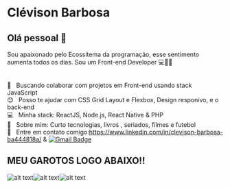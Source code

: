 # Clévison Barbosa

## Olá pessoal 👋

Sou apaixonado pelo Ecossitema da programação, esse sentimento aumenta todos os dias.
Sou um Front-end Developer :computer::rocket::purple_heart:

 <br/> :purple_heart: &nbsp; Buscando colaborar com projetos em Front-end usando stack JavaScript
 <br/> :blush: &nbsp; Posso te ajudar com CSS Grid Layout e Flexbox, Design responivo, e o back-end
 <br/> :computer: &nbsp; Minha stack: ReactJS, Node.js, React Native & PHP
 <br/> 💬  &nbsp; Sobre mim: Curto tecnologias, livros , seriados, filmes e futebol
 <br/> :email: &nbsp; Entre em contato comigo:https://www.linkedin.com/in/clevison-barbosa-ba444818a/ & 
 [![Gmail Badge](https://img.shields.io/badge/-barbosaclevison@gmail.com-c14438?style=flat-square&logo=Gmail&logoColor=white&link=mailto:barbosaclevison@gmail.com)](mailto:barbosaclevison@gmail.com)

 ## MEU GAROTOS LOGO ABAIXO!!
 
![alt text](https://www.kindpng.com/picc/m/254-2547396_javascript-html-css-logo-hd-png-download.png)![alt text](https://www.kindpng.com/picc/m/296-2968253_1460px-react-logo-react-native-logo-png-transparent.png)![alt text](https://www.opus-software.com.br/wp-content/uploads/2018/09/nodejs-1000x423.jpg)
